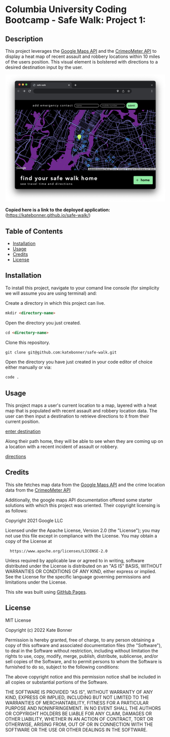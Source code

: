# Columbia University Coding Bootcamp - Safe Walk: Project 1: 

## Description

This project leverages the [Google Maps API](https://developers.google.com/maps) and the [CrimeoMeter API](https://www.crimeometer.com/) to display a heat map of recent assault and robbery locations within 10 miles of the users position. This visual element is bolstered with directions to a desired destination input by the user.

![landing page](./assets/IMAGES/landing.png)


**Copied here is a link to the deployed application:**
(https://katebonner.github.io/safe-walk/)


## Table of Contents 

* [Installation](#installation)
* [Usage](#usage)
* [Credits](#credits)
* [License](#license)


## Installation

To install this project, navigate to your comand line console (for simplicity we will assume you are using terminal) and:

Create a directory in which this project can live.
```md
mkdir <directory-name>
```
Open the directory you just created.
```md
cd <directory-name>
```
Clone this repository.
```md
git clone git@github.com:katebonner/safe-walk.git
```
Open the directory you have just created in your code editor of choice either manually or via:
```md
code .
```

## Usage

This project maps a user's current location to a map, layered with a heat map that is populated with recent assault and robbery location data. The user can then input a destination to retrieve directions to it from their current position.

[enter destination](./assets/IMAGES/enter.png)

 Along their path home, they will be able to see when they are coming up on a location with a recent incident of assault or robbery.

 [directions](./assets/IMAGES/directions.png)


## Credits

This site fetches map data from the [Google Maps API](https://developers.google.com/maps) and the crime location data from the [CrimeoMeter API](https://www.crimeometer.com/)

Additionally, the google maps API documentation offered some starter solutions with which this project was oriented. Their copyright licensing is as follows:

  Copyright 2021 Google LLC

  Licensed under the Apache License, Version 2.0 (the "License");
  you may not use this file except in compliance with the License.
  You may obtain a copy of the License at

      https://www.apache.org/licenses/LICENSE-2.0

  Unless required by applicable law or agreed to in writing, software
  distributed under the License is distributed on an "AS IS" BASIS,
  WITHOUT WARRANTIES OR CONDITIONS OF ANY KIND, either express or implied.
  See the License for the specific language governing permissions and
  limitations under the License.

This site was built using [GitHub Pages](https://pages.github.com/).


## License

MIT License

Copyright (c) 2022 Kate Bonner

Permission is hereby granted, free of charge, to any person obtaining a copy
of this software and associated documentation files (the "Software"), to deal
in the Software without restriction, including without limitation the rights
to use, copy, modify, merge, publish, distribute, sublicense, and/or sell
copies of the Software, and to permit persons to whom the Software is
furnished to do so, subject to the following conditions:

The above copyright notice and this permission notice shall be included in all
copies or substantial portions of the Software.

THE SOFTWARE IS PROVIDED "AS IS", WITHOUT WARRANTY OF ANY KIND, EXPRESS OR
IMPLIED, INCLUDING BUT NOT LIMITED TO THE WARRANTIES OF MERCHANTABILITY,
FITNESS FOR A PARTICULAR PURPOSE AND NONINFRINGEMENT. IN NO EVENT SHALL THE
AUTHORS OR COPYRIGHT HOLDERS BE LIABLE FOR ANY CLAIM, DAMAGES OR OTHER
LIABILITY, WHETHER IN AN ACTION OF CONTRACT, TORT OR OTHERWISE, ARISING FROM,
OUT OF OR IN CONNECTION WITH THE SOFTWARE OR THE USE OR OTHER DEALINGS IN THE
SOFTWARE.




